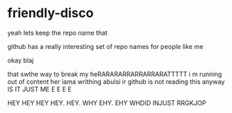 # friendly-disco


yeah lets keep the repo name that 


github has a really interesting set of repo names for people like me


okay blaj 

that swthe way to break my heRARARARRARRARRARATTTTT
i m running out of content her 
 iama writhing abulsi ir
github is not reading this anyway 
  IS IT JUST ME E E E E 
  
  
   HEY HEY HEY HEY. HEY. WHY EHY. EHY WHDID INJUST RRGKJOP
